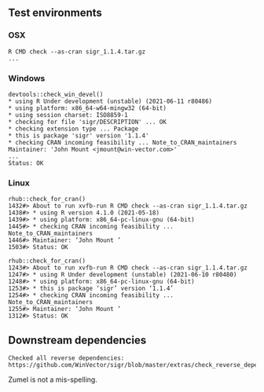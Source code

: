 

## Test environments

### OSX

    R CMD check --as-cran sigr_1.1.4.tar.gz 
    ...

### Windows

    devtools::check_win_devel()
    * using R Under development (unstable) (2021-06-11 r80486)
    * using platform: x86_64-w64-mingw32 (64-bit)
    * using session charset: ISO8859-1
    * checking for file 'sigr/DESCRIPTION' ... OK
    * checking extension type ... Package
    * this is package 'sigr' version '1.1.4'
    * checking CRAN incoming feasibility ... Note_to_CRAN_maintainers
    Maintainer: 'John Mount <jmount@win-vector.com>'
    ...
    Status: OK

### Linux

    rhub::check_for_cran()
    1432#> About to run xvfb-run R CMD check --as-cran sigr_1.1.4.tar.gz
    1438#> * using R version 4.1.0 (2021-05-18)
    1439#> * using platform: x86_64-pc-linux-gnu (64-bit)
    1445#> * checking CRAN incoming feasibility ... Note_to_CRAN_maintainers
    1446#> Maintainer: ‘John Mount ’
    1503#> Status: OK

    rhub::check_for_cran()
    1243#> About to run xvfb-run R CMD check --as-cran sigr_1.1.4.tar.gz
    1247#> * using R Under development (unstable) (2021-06-10 r80480)
    1248#> * using platform: x86_64-pc-linux-gnu (64-bit)
    1253#> * this is package ‘sigr’ version ‘1.1.4’
    1254#> * checking CRAN incoming feasibility ... Note_to_CRAN_maintainers
    1255#> Maintainer: ‘John Mount ’
    1312#> Status: OK
 
## Downstream dependencies

    Checked all reverse dependencies: https://github.com/WinVector/sigr/blob/master/extras/check_reverse_dependencies.md

Zumel is not a mis-spelling.
